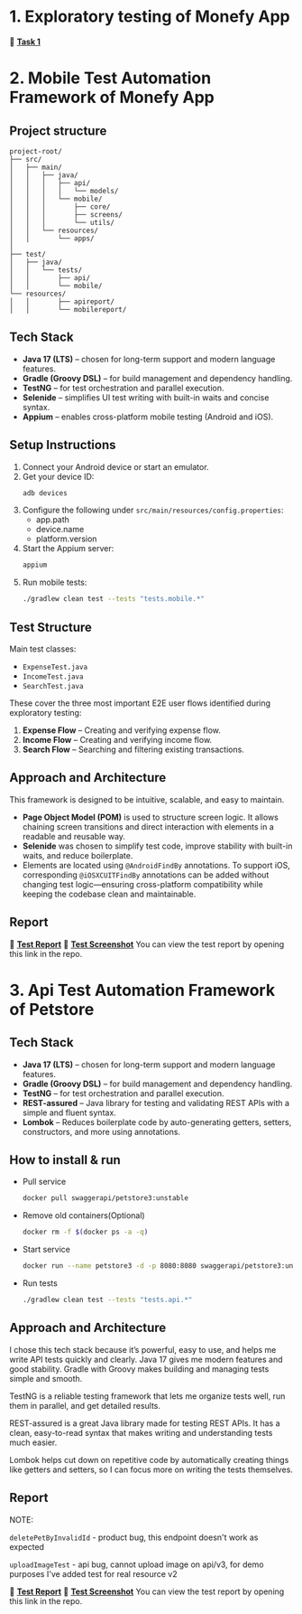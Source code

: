 # 1. Exploratory testing of Monefy App
📄 **[Task 1](exploratory_testing.md)**

# 2. Mobile Test Automation Framework of Monefy App

## Project structure

```
project-root/
├── src/
│   ├── main/
│   │   ├── java/
│   │   │   ├── api/
│   │   │   │   └── models/
│   │   │   └── mobile/
│   │   │       ├── core/
│   │   │       ├── screens/
│   │   │       └── utils/
│   │   └── resources/
│   │       └── apps/
│
├── test/
│   ├── java/
│   │   └── tests/
│   │       ├── api/
│   │       └── mobile/
└── resources/
│   │       ├── apireport/
│   │       └── mobilereport/
```

## Tech Stack

- **Java 17 (LTS)** – chosen for long-term support and modern language features.
- **Gradle (Groovy DSL)** – for build management and dependency handling.
- **TestNG** – for test orchestration and parallel execution.
- **Selenide** – simplifies UI test writing with built-in waits and concise syntax.
- **Appium** – enables cross-platform mobile testing (Android and iOS).

## Setup Instructions

1. Connect your Android device or start an emulator.
2. Get your device ID:
   ```bash
   adb devices
   ```
3. Configure the following under `src/main/resources/config.properties`:
    - app.path
    - device.name
    - platform.version
4. Start the Appium server:
   ```bash
   appium
   ```
5. Run mobile tests:
   ```bash
   ./gradlew clean test --tests "tests.mobile.*"
   ```

## Test Structure

Main test classes:

- `ExpenseTest.java`
- `IncomeTest.java`
- `SearchTest.java`

These cover the three most important E2E user flows identified during exploratory testing:

1. **Expense Flow** – Creating and verifying expense flow.
2. **Income Flow** – Creating and verifying income flow.
3. **Search Flow** – Searching and filtering existing transactions.

## Approach and Architecture

This framework is designed to be intuitive, scalable, and easy to maintain.

- **Page Object Model (POM)** is used to structure screen logic. It allows chaining screen transitions and direct interaction with elements in a readable and reusable way.
- **Selenide** was chosen to simplify test code, improve stability with built-in waits, and reduce boilerplate.
- Elements are located using `@AndroidFindBy` annotations. To support iOS, corresponding `@iOSXCUITFindBy` annotations can be added without changing test logic—ensuring cross-platform compatibility while keeping the codebase clean and maintainable.

## Report
📄 **[Test Report](src/test/resources/mobilereport/reports/tests/test/index.html)**
📄 **[Test Screenshot](src/test/resources/mobilereport/screenshot.png)**
You can view the test report by opening this link in the repo.


# 3. Api Test Automation Framework of Petstore

## Tech Stack

- **Java 17 (LTS)** – chosen for long-term support and modern language features.
- **Gradle (Groovy DSL)** – for build management and dependency handling.
- **TestNG** – for test orchestration and parallel execution.
- **REST-assured** – Java library for testing and validating REST APIs with a simple and fluent syntax.
- **Lombok** – Reduces boilerplate code by auto-generating getters, setters, constructors, and more using annotations.

## How to install & run

* Pull service
   ```bash
   docker pull swaggerapi/petstore3:unstable
   ```
* Remove old containers(Optional)
  ```bash
  docker rm -f $(docker ps -a -q)
  ```
* Start service
  ```bash
  docker run --name petstore3 -d -p 8080:8080 swaggerapi/petstore3:unstable
  ```
* Run tests
   ```bash
  ./gradlew clean test --tests "tests.api.*"
  ```

## Approach and Architecture

I chose this tech stack because it’s powerful, easy to use, and helps me write API tests quickly and clearly. Java 17 gives me modern features and good stability. Gradle with Groovy makes building and managing tests simple and smooth.

TestNG is a reliable testing framework that lets me organize tests well, run them in parallel, and get detailed results.

REST-assured is a great Java library made for testing REST APIs. It has a clean, easy-to-read syntax that makes writing and understanding tests much easier.

Lombok helps cut down on repetitive code by automatically creating things like getters and setters, so I can focus more on writing the tests themselves.

## Report
NOTE:

`deletePetByInvalidId` - product bug, this endpoint doesn't work as expected

`uploadImageTest` - api bug, cannot upload image on api/v3, for demo purposes I've added test for real resource v2

📄 **[Test Report](src/test/resources/apireport/reports/tests/test/index.html)**
📄 **[Test Screenshot](src/test/resources/apireport/screenshot.png)**
You can view the test report by opening this link in the repo.
